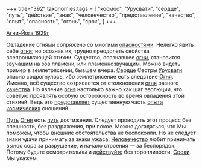 +++
title="392"
taxonomies.tags = [
 "космос",
 "Урусвати",
 "сердце",
 "путь",
 "действие",
 "знак",
 "человечество",
 "представление",
 "качество",
 "опыт",
 "опасность",
 "огонь",
 "срок",
]
+++

[Агни-Йога 1929г](/agni/1929)

Овладение огнями сопряжено со многими [опасностями](/tags/опасность). Нелегко явить себе [огни](/tags/огонь); но осознав их, трудно преодолеть свойства всепроникающей стихии. Существо, осознавшее [огни](/tags/огонь), становится звучащим на зов пламени, или пламеннозвучащим. Можно видеть пример в землетрясении, бывшем вчера. [Сердце](/tags/сердце) Сестры [Урусвати](/tags/Урусвати) опасно содрогнулось, ибо землетрясение есть следствие [Огня](/tags/огонь). Именно, всё существо сотрясается от столкновения [огня](/tags/огонь) разного [качества](/tags/качество). Но явление [огня](/tags/огонь) настолько важно как шаг эволюции, что советую проявлять особую осторожность во время овладения этой стихией. Ведь это [представляет](/tags/представление) существенную часть [опыта](/tags/опыт) [космических](/tags/космос) сношений.   

[Путь](/tags/[путь](/tags/путь)) [Огня](/tags/огонь) есть [путь](/tags/путь) достижения. Следует проводить этот процесс без спешности, без раздражения, при покое. Можно догадаться, что Мы поможем, чтобы внешние обстоятельства не беспокоили. Но не следует знаки удачи принимать за знаки ужаса. [Человечество](/tags/человечество) любит принимать вынос сора за разрушение, и начало строения — за беспорядок. Потому будьте осмотрительны и [действуйте](/tags/действие) без торопливости. [Сроки](/tags/срок) Мы укажем.